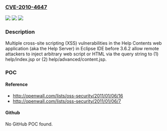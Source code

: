 ### [CVE-2010-4647](https://cve.mitre.org/cgi-bin/cvename.cgi?name=CVE-2010-4647)
![](https://img.shields.io/static/v1?label=Product&message=n%2Fa&color=blue)
![](https://img.shields.io/static/v1?label=Version&message=n%2Fa&color=blue)
![](https://img.shields.io/static/v1?label=Vulnerability&message=n%2Fa&color=brighgreen)

### Description

Multiple cross-site scripting (XSS) vulnerabilities in the Help Contents web application (aka the Help Server) in Eclipse IDE before 3.6.2 allow remote attackers to inject arbitrary web script or HTML via the query string to (1) help/index.jsp or (2) help/advanced/content.jsp.

### POC

#### Reference
- http://openwall.com/lists/oss-security/2011/01/06/16
- http://openwall.com/lists/oss-security/2011/01/06/7

#### Github
No GitHub POC found.

